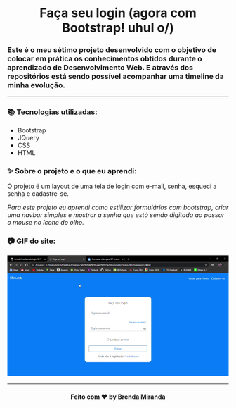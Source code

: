 <h1 align="center">
  Faça seu login (agora com Bootstrap! uhul o/)
</h1>

### Este é o meu sétimo projeto desenvolvido com o objetivo de colocar em prática os conhecimentos obtidos durante o aprendizado de Desenvolvimento Web. E através dos repositórios está sendo possível acompanhar uma timeline da minha evolução.

________
 
### 📚 Tecnologias utilizadas:
* Bootstrap
* JQuery
* CSS
* HTML

### ✨ Sobre o projeto e o que eu aprendi:
O projeto é um layout de uma tela de login com e-mail, senha, esqueci a senha e cadastre-se.

 *Para este projeto eu aprendi como estilizar formulários com bootstrap, criar uma navbar simples e mostrar a senha que está sendo digitada ao passar o mouse no ícone do olho.*

### 📷 GIF do site:

![](screenshots/1.gif)
________

<h4 align="center">
  Feito com ❤ by Brenda Miranda
</h4>
